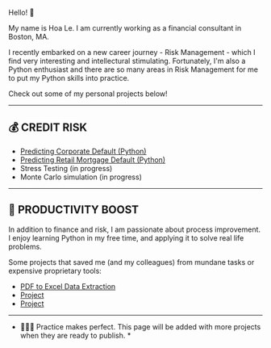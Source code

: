 Hello! 👋 

My name is Hoa Le. I am currently working as a financial consultant in Boston, MA. 

I recently embarked on a new career journey - Risk Management - which I find very interesting and intellectural stimulating. Fortunately, I'm also a Python enthusiast and there are so many areas in Risk Management for me to put my Python skills into practice.

Check out some of my personal projects below!

-------

## 💰 CREDIT RISK
- [Predicting Corporate Default (Python)](https://github.com/Hoale2908/Predicting-Company-Default/blob/main/README.md)
- [Predicting Retail Mortgage Default (Python)](https://github.com/Hoale2908/retail_mortgage/blob/a4f35e5efdadcb9ecf4a7e41cda5a45583035766/Retail%20Mortgage%20Portfolio%20Model.ipynb)
- Stress Testing (in progress)
- Monte Carlo simulation (in progress)

-------

## 🔋 PRODUCTIVITY BOOST 
In addition to finance and risk, I am passionate about process improvement. I enjoy learning Python in my free time, and applying it to solve real life problems. 

Some projects that saved me (and my colleagues) from mundane tasks or expensive proprietary tools:

- [PDF to Excel Data Extraction](https://github.com/Hoale2908/PDF_Convert_and_Extract/tree/main)
- [Project ](link)
- [Project ](link)

----

* 🏃🏻‍➡️ Practice makes perfect. This page will be added with more projects when they are ready to publish. *
